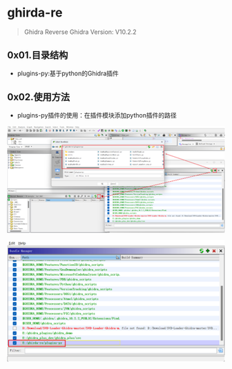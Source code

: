 # ghirda-re

> Ghidra Reverse
> Ghidra Version: V10.2.2

## 0x01.目录结构

- plugins-py:基于python的Ghidra插件


## 0x02.使用方法

- plugins-py插件的使用：在插件模块添加python插件的路径

![1706149421490.png](./img/1706149421490.png)

![1706149468510.png](./img/1706149468510.png)
